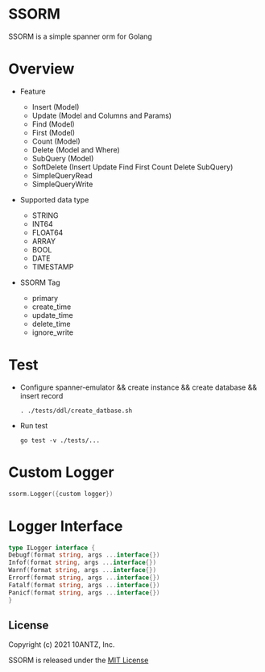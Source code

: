 SSORM
=========

SSORM is a simple spanner orm for Golang

Overview
=========

* Feature
    * Insert (Model)
    * Update (Model and Columns and Params)
    * Find (Model)
    * First (Model)
    * Count (Model)
    * Delete (Model and Where)
    * SubQuery (Model)
    * SoftDelete (Insert Update Find First Count Delete SubQuery)
    * SimpleQueryRead
    * SimpleQueryWrite

* Supported data type
    * STRING
    * INT64
    * FLOAT64
    * ARRAY
    * BOOL
    * DATE
    * TIMESTAMP

* SSORM Tag
    * primary
    * create_time
    * update_time
    * delete_time
    * ignore_write

Test
=========

* Configure spanner-emulator && create instance && create database && insert record
    ```
    . ./tests/ddl/create_datbase.sh
    ```

* Run test
    ```
    go test -v ./tests/...
    ```

Custom Logger
=========

```go
ssorm.Logger({custom logger})
```

Logger Interface
=========

```go
type ILogger interface {
Debugf(format string, args ...interface{})
Infof(format string, args ...interface{})
Warnf(format string, args ...interface{})
Errorf(format string, args ...interface{})
Fatalf(format string, args ...interface{})
Panicf(format string, args ...interface{})
}
```

## License

Copyright (c) 2021 10ANTZ, Inc.

SSORM is released under the [MIT License](https://github.com/10antz-inc/ssorm/blob/master/LICENSE)
